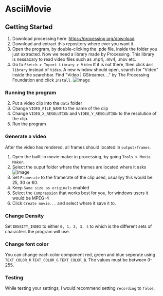 # AsciiMovie
## Getting Started
1. Download processing here: https://processing.org/download
2. Download and extract this repository where ever you want it.
3. Open the program, by double-clicking the .pde file, inside the folder you just extracted.
Now we need a library made by Processing. This library is nessacary to read video files such as .mp4, .mv4, .mov etc.
4. Go to `Sketch > Import Library > Video` If it is not there, then click `Add library` instead of `Video`. A new window should open, search for "Video" inside the searchbar. Find "Video | GStreamer...." by The Processing Foundation and click `Install`.
![image](https://user-images.githubusercontent.com/41763143/158257737-64670bc4-9676-40ab-ac1b-12b02166e1c6.png)

### Running the program
2. Put a video clip into the `data` folder
3. Change `VIDEO_FILE_NAME` to the name of the clip
4. Change `VIDEO_X_RESOLUTION` and `VIDEO_Y_RESOLUTION` 
to the resolution of the clip.
5. Run the program

### Generate a video
After the video has rendered, all frames should located in `output/frames`.
1. Open the built-in movie maker in processing, by going `Tools > Movie Maker`.
2. Select the ouput folder where the frames are located where it asks
![image](https://user-images.githubusercontent.com/41763143/158256000-5ddaef25-eb0d-4a71-bcb8-b93418df21a5.png)
4. Set `Framerate` to the framerate of the clip used, usuallyy this would be 25, 30 or 60.
5. Keep `Same size as originals` enabled
6. Select the `Compression` that works best for you, for windows users it would be MPEG-4
7. Click `Create movie...` and select where it save it to.

### Change Density
Set `DENSITY_INDEX` to either `0, 1, 2, 3, 4` to which is the different sets of characters the program will use.

### Change font color
You can change each color component red, green and blue seperate using `TEXT_COLOR_R` `TEXT_COLOR_G` `TEXT_COLOR_B`. The values must be between 0-255.

### Testing
While testing your settings, I would recommend setting `recording` to `false`,  
